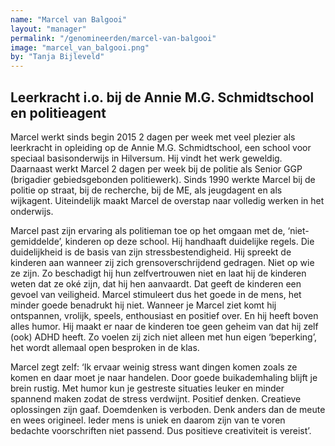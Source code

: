 ```yaml
---
name: "Marcel van Balgooi"
layout: "manager"
permalink: "/genomineerden/marcel-van-balgooi"
image: "marcel_van_balgooi.png"
by: "Tanja Bijleveld"
---
```

## Leerkracht i.o. bij de Annie M.G. Schmidtschool en politieagent
Marcel werkt sinds begin 2015 2 dagen per week met veel plezier als leerkracht in opleiding op de Annie M.G. Schmidtschool, een school voor speciaal basisonderwijs in Hilversum. Hij vindt het werk geweldig. Daarnaast werkt Marcel 2 dagen per week bij de politie als Senior GGP (brigadier gebiedsgebonden politiewerk). Sinds 1990 werkte Marcel bij de politie op straat, bij de recherche, bij de ME, als jeugdagent en als wijkagent. Uiteindelijk maakt Marcel de overstap naar volledig werken in het onderwijs. 

Marcel past zijn ervaring als politieman toe op het omgaan met de, ‘niet-gemiddelde’, kinderen op deze school. Hij handhaaft duidelijke regels. Die duidelijkheid is de basis van zijn stressbestendigheid. Hij spreekt de kinderen aan wanneer zij zich grensoverschrijdend gedragen. Niet op wie ze zijn. Zo beschadigt hij hun zelfvertrouwen niet en laat hij de kinderen weten dat ze oké zijn, dat hij hen aanvaardt. Dat geeft de kinderen een gevoel van veiligheid. Marcel stimuleert dus het goede in de mens, het minder goede benadrukt hij niet. Wanneer je Marcel ziet komt hij ontspannen, vrolijk, speels, enthousiast en positief over. En hij heeft boven alles humor. Hij maakt er naar de kinderen toe geen geheim van dat hij zelf (ook) ADHD heeft. Zo voelen zij zich niet alleen met hun eigen ‘beperking’, het wordt allemaal open besproken in de klas. 

Marcel zegt zelf: ‘Ik ervaar weinig stress want dingen komen zoals ze komen en daar moet je naar handelen. Door goede buikademhaling blijft je brein rustig. Met humor kun je gestreste situaties leuker en minder spannend maken zodat de stress verdwijnt. Positief denken. Creatieve oplossingen zijn gaaf. Doemdenken is verboden. Denk anders dan de meute en wees origineel. Ieder mens is uniek en daarom zijn van te voren bedachte voorschriften niet passend. Dus positieve creativiteit is vereist’.
